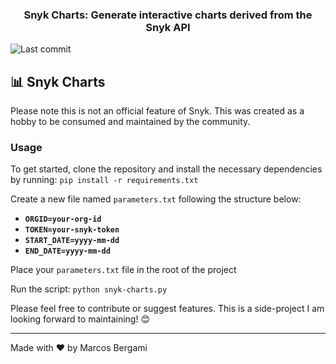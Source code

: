 <h3 align="center">
    Snyk Charts: Generate interactive charts derived from the Snyk API
</h3>

  <img alt="Last commit" src="https://img.shields.io/github/last-commit/snyk-marcos/snyk-charts">
</p>

## :bar_chart: Snyk Charts

Please note this is not an official feature of Snyk. This was created as a hobby to be consumed and maintained by the community.

### Usage

To get started, clone the repository and install the necessary dependencies by running: `pip install -r requirements.txt`

Create a new file named `parameters.txt` following the structure below:

- **`ORGID=your-org-id`**
- **`TOKEN=your-snyk-token`**
- **`START_DATE=yyyy-mm-dd`**
- **`END_DATE=yyyy-mm-dd`**

Place your `parameters.txt` file in the root of the project

Run the script: `python snyk-charts.py`

Please feel free to contribute or suggest features. This is a side-project I am looking forward to maintaining! :blush:

---

Made with :heart: by Marcos Bergami
